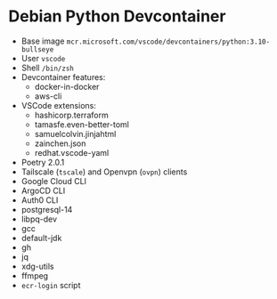 # Debian Python Devcontainer

- Base image `mcr.microsoft.com/vscode/devcontainers/python:3.10-bullseye`
- User `vscode`
- Shell `/bin/zsh`
- Devcontainer features:
  - docker-in-docker
  - aws-cli
- VSCode extensions:
  - hashicorp.terraform
  - tamasfe.even-better-toml
  - samuelcolvin.jinjahtml
  - zainchen.json
  - redhat.vscode-yaml
- Poetry 2.0.1
- Tailscale (`tscale`) and Openvpn (`ovpn`) clients
- Google Cloud CLI
- ArgoCD CLI
- Auth0 CLI
- postgresql-14
- libpq-dev
- gcc
- default-jdk
- gh
- jq
- xdg-utils
- ffmpeg
- `ecr-login` script
